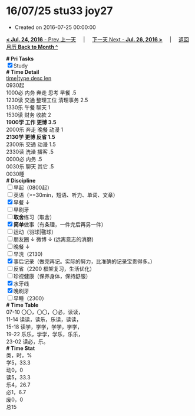 # 16/07/25 stu33 joy27

- Created on 2016-07-25 00:00:00

[**< Jul. 24, 2016** - Prev 上一天](/lifelogs/2016/07/d24.md) &nbsp; &nbsp; | &nbsp; &nbsp; [下一天 Next - **Jul. 26, 2016 >**](/lifelogs/2016/07/d26.md) &nbsp; &nbsp; |  &nbsp; &nbsp; [返回月历 **Back to Month ^**](/lifelogs/2016/07/index.md)
<br/><div><b># Pri Tasks</b></div><div><input checked="true" type="checkbox"/>Study</div><div><b># Time Detail</b></div><div><u>time|type desc len</u></div><div>0930起</div><div>1000必 内务 奔走 思考 早餐 .5</div><div>1230读 交通 整理工位 清理事务 2.5</div><div>1330乐 午餐 聊天 1</div><div>1530读 财务 收款 2</div><div><b>1900学 工作 更博 3.5</b></div><div>2000乐 奔走 晚餐 动漫 1</div><div><b>2130学 更博 反省 1.5</b></div><div>2300乐 交通 动漫 1.5</div><div>2330读 洗澡 播客 .5</div><div>0000必 内务 .5</div><div>0030乐 聊天 其它 .5</div><div>0030睡</div><div><b># Discipline</b></div><div><input type="checkbox"/>早起（0800起）</div><div><input type="checkbox"/>英语（&gt;=30min，短语、听力、单词、文章）</div><div><input checked="true" type="checkbox"/>早餐 ↓</div><div><input type="checkbox"/>早刷牙</div><div><input type="checkbox"/><b>取舍</b>练习（取舍）</div><div><input checked="true" type="checkbox"/><b>简单</b>做事（有条理，一件完后再另一件）</div><div><input type="checkbox"/>运动（羽球|毽球）</div><div><input type="checkbox"/>朋友圈 ↓ 微博 ↓ (远离意志的消磨)</div><div><input type="checkbox"/>晚餐 ↓</div><div><input type="checkbox"/>早洗（2130)</div><div><input checked="true" type="checkbox"/>事后记录（做完再记。实际的努力，比准确的记录宝贵得多。）</div><div><input type="checkbox"/>反省（2200 框架复习，生活优化）</div><div><input type="checkbox"/>珍视健康（保养身体，保持舒服）</div><div><input checked="true" type="checkbox"/>水牙线</div><div><input checked="true" type="checkbox"/>晚刷牙</div><div><input type="checkbox"/>早睡（2300）</div><div><b># Time Table</b></div><div>07-10 〇〇，〇〇，〇必，读读，</div><div>11-14 读读，读乐，乐读，读读，</div><div>15-18 读学，学学，学学，学学，</div><div>19-22 乐乐，学学，学乐，乐乐，</div><div>23-02 读必，乐。</div><div><b># Time Stat</b></div><div>类，时，%</div><div>学5，33.3</div><div>动0，0</div><div>读5，33.3</div><div>乐4，26.7</div><div>必1，6.7</div><div>废0，0</div><div>总15</div>
